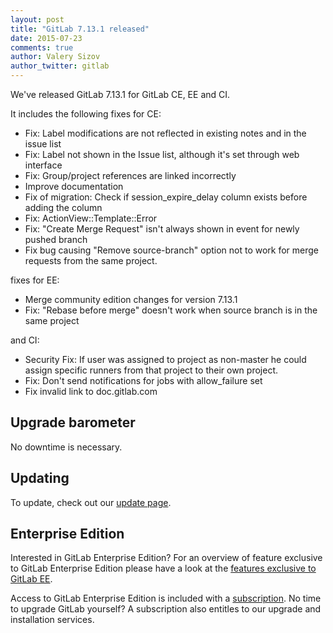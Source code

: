 ```yaml
---
layout: post
title: "GitLab 7.13.1 released"
date: 2015-07-23
comments: true
author: Valery Sizov
author_twitter: gitlab
---
```


We've released GitLab 7.13.1 for GitLab CE, EE and CI.

It includes the following fixes for CE:

  - Fix: Label modifications are not reflected in existing notes and in the issue list
  - Fix: Label not shown in the Issue list, although it's set through web interface
  - Fix: Group/project references are linked incorrectly
  - Improve documentation
  - Fix of migration: Check if session_expire_delay column exists before adding the column
  - Fix: ActionView::Template::Error
  - Fix: "Create Merge Request" isn't always shown in event for newly pushed branch
  - Fix bug causing "Remove source-branch" option not to work for merge requests from the same project.

fixes for EE:

  - Merge community edition changes for version 7.13.1
  - Fix: "Rebase before merge" doesn't work when source branch is in the same project

and CI:

  - Security Fix: If user was assigned to project as non-master he could assign specific runners from that project to their own project.
  - Fix: Don't send notifications for jobs with allow_failure set
  - Fix invalid link to doc.gitlab.com

<!-- more -->

## Upgrade barometer

No downtime is necessary.

## Updating

To update, check out our [update page](https://about.gitlab.com/update).

## Enterprise Edition

Interested in GitLab Enterprise Edition?
For an overview of feature exclusive to GitLab Enterprise Edition please have a look at the [features exclusive to GitLab EE](http://about.gitlab.com/features/#enterprise).

Access to GitLab Enterprise Edition is included with a [subscription](http://www.gitlab.com/pricing).
No time to upgrade GitLab yourself?
A subscription also entitles to our upgrade and installation services.